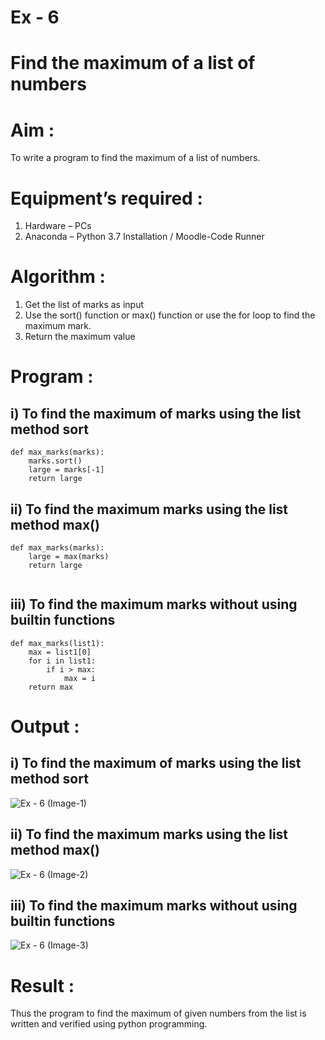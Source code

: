 # Ex - 6 
# Find the maximum of a list of numbers 
# Aim :
To write a program to find the maximum of a list of numbers.
# Equipment’s required :
1.	Hardware – PCs
2.	Anaconda – Python 3.7 Installation / Moodle-Code Runner
# Algorithm :
1.	Get the list of marks as input
2.	Use the sort() function or max() function or use the for loop to find the maximum mark.
3.	Return the maximum value
# Program :
## i) To find the maximum of marks using the list method sort
```
def max_marks(marks):
    marks.sort()
    large = marks[-1]
    return large
```
## ii) To find the maximum marks using the list method max()
```
def max_marks(marks):
    large = max(marks)
    return large
    
```

## iii) To find the maximum marks without using builtin functions
```
def max_marks(list1):
    max = list1[0]
    for i in list1:
        if i > max:
            max = i
    return max        
```
# Output :
## i) To find the maximum of marks using the list method sort

![Ex - 6 (Image-1)](https://github.com/user-attachments/assets/645f8c50-746e-4b9e-9b0f-2f1f16517f02)

## ii) To find the maximum marks using the list method max()

![Ex - 6 (Image-2)](https://github.com/user-attachments/assets/ed46dbde-f331-4b8e-af33-369dde63e1cf)

## iii) To find the maximum marks without using builtin functions

![Ex - 6 (Image-3)](https://github.com/user-attachments/assets/ab6a5870-2a5d-48bc-8eb0-e23b1826ce70)

# Result :
Thus the program to find the maximum of given numbers from the list is written and verified using python programming.
